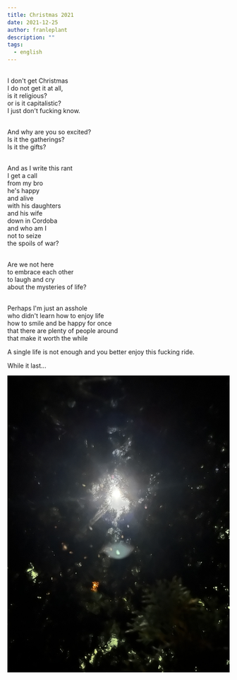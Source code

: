 ```yaml
---
title: Christmas 2021
date: 2021-12-25
author: franleplant
description: ""
tags:
  - english
---
```


<br/>I don't get Christmas
<br/>I do not get it at all,
<br/>is it religious?
<br/>or is it capitalistic?
<br/>I just don't fucking know.

<br/>And why are you so excited?
<br/>Is it the gatherings?
<br/>Is it the gifts?

<br/>And as I write this rant
<br/>I get a call
<br/>from my bro
<br/>he's happy
<br/>and alive
<br/>with his daughters
<br/>and his wife
<br/>down in Cordoba
<br/>and who am I
<br/>not to seize
<br/>the spoils of war?

<br/>Are we not here
<br/>to embrace each other
<br/>to laugh and cry
<br/>about the mysteries of life?

<br/>Perhaps I'm just an asshole
<br/>who didn't learn how to enjoy life
<br/>how to smile and be happy for once
<br/>that there are plenty of people around
<br/>that make it worth the while

A single life is not enough and you better enjoy this fucking ride.

While it last...

![Abstract image of something mysterious, perhaps a tree](./galaxy.jpg)
